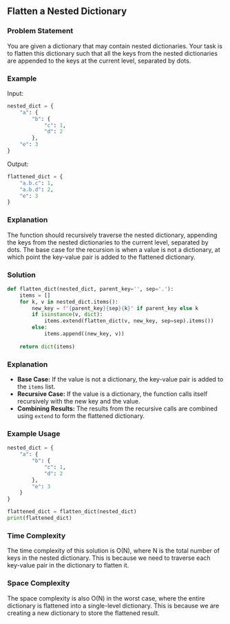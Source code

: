 ## Flatten a Nested Dictionary

### Problem Statement

You are given a dictionary that may contain nested dictionaries. Your task is to flatten this dictionary such that all the keys from the nested dictionaries are appended to the keys at the current level, separated by dots.

### Example

Input:
```python
nested_dict = {
    "a": {
        "b": {
            "c": 1,
            "d": 2
        },
    "e": 3
}
```

Output:
```python
flattened_dict = {
    "a.b.c": 1,
    "a.b.d": 2,
    "e": 3
}
```

### Explanation

The function should recursively traverse the nested dictionary, appending the keys from the nested dictionaries to the current level, separated by dots. The base case for the recursion is when a value is not a dictionary, at which point the key-value pair is added to the flattened dictionary.

### Solution

```python                                   
def flatten_dict(nested_dict, parent_key='', sep='.'):
    items = []
    for k, v in nested_dict.items():
        new_key = f"{parent_key}{sep}{k}" if parent_key else k
        if isinstance(v, dict):
            items.extend(flatten_dict(v, new_key, sep=sep).items())
        else:
            items.append((new_key, v))
            
    return dict(items)
```

### Explanation

- **Base Case:** If the value is not a dictionary, the key-value pair is added to the `items` list.
- **Recursive Case:** If the value is a dictionary, the function calls itself recursively with the new key and the value.
- **Combining Results:** The results from the recursive calls are combined using `extend` to form the flattened dictionary.

### Example Usage

```python
nested_dict = {
    "a": {
        "b": {
            "c": 1,
            "d": 2
        },
        "e": 3
    }
}

flattened_dict = flatten_dict(nested_dict)
print(flattened_dict)
```

### Time Complexity

The time complexity of this solution is O(N), where N is the total number of keys in the nested dictionary. This is because we need to traverse each key-value pair in the dictionary to flatten it.

### Space Complexity

The space complexity is also O(N) in the worst case, where the entire dictionary is flattened into a single-level dictionary. This is because we are creating a new dictionary to store the flattened result.

                                